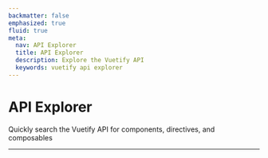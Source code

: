 ```yaml
---
backmatter: false
emphasized: true
fluid: true
meta:
  nav: API Explorer
  title: API Explorer
  description: Explore the Vuetify API
  keywords: vuetify api explorer
---
```


<script setup>
  import Explorer from '@/components/doc/Explorer.vue'
</script>

# API Explorer

Quickly search the Vuetify API for components, directives, and composables

----

<entry />

<explorer />
